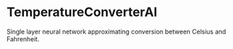 # TemperatureConverterAI
Single layer neural network approximating conversion between Celsius and Fahrenheit.
